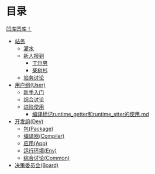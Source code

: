 # 目录

<!-- 后期自动生成目录 -->

[凹库凹库！](README.md)

- [站务](站务/README.md)
  - [灌水](站务/灌水/README.md)
  - [新人报到](站务/新人报到/README.md)
    - [丁尔男](站务/新人报到/丁尔男.md)
    - [柴树杉](站务/新人报到/柴树杉.md)
  - [站务讨论](站务/站务讨论/README.md)
- [用户组(User)](用户组(User)/README.md)
  - [新手入门](用户组(User)/新手入门/README.md)
  - [综合讨论](用户组(User)/综合讨论/README.md)
  - [进阶使用](用户组(User)/进阶使用/README.md)
    - [编译标记runtime_getter和runtime_stter的使用.md](用户组(User)/进阶使用/编译标记runtime_getter和runtime_stter的使用.md)
- [开发组(Dev)](开发组(Dev)/README.md)
  - [包(Package)](开发组(Dev)/包(Package)/README.md)
  - [编译器(Compiler)](开发组(Dev)/编译器(Compiler)/README.md)
  - [应用(App)](开发组(Dev)/应用(App)/README.md)
  - [运行环境(Env)](开发组(Dev)/运行环境(Env)/README.md)
  - [综合讨论(Common)](开发组(Dev)/综合讨论(Common)/README.md)
- [决策委员会(Board)](决策委员会(Board)/README.md)
